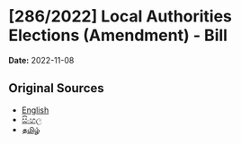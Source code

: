 # [286/2022] Local Authorities Elections (Amendment) - Bill

**Date:** 2022-11-08

## Original Sources

- [English](https://documents.gov.lk/view/bills/2022/11/286-2022_E.pdf)
- [සිංහල](https://documents.gov.lk/view/bills/2022/11/286-2022_S.pdf)
- [தமிழ்](https://documents.gov.lk/view/bills/2022/11/286-2022_T.pdf)
